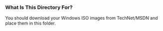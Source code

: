 ### What Is This Directory For?

You should download your Windows ISO images from TechNet/MSDN and place them in this folder.
